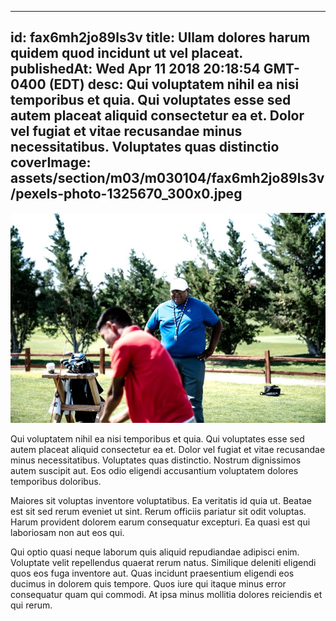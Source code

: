 
---
id: fax6mh2jo89ls3v
title: Ullam dolores harum quidem quod incidunt ut vel placeat.
publishedAt: Wed Apr 11 2018 20:18:54 GMT-0400 (EDT)
desc: Qui voluptatem nihil ea nisi temporibus et quia. Qui voluptates esse sed autem placeat aliquid consectetur ea et. Dolor vel fugiat et vitae recusandae minus necessitatibus. Voluptates quas distinctio
coverImage: assets/section/m03/m030104/fax6mh2jo89ls3v/pexels-photo-1325670_300x0.jpeg
---

![image from pexels.com](assets/section/m03/m030104/fax6mh2jo89ls3v/pexels-photo-1325670.jpeg)

Qui voluptatem nihil ea nisi temporibus et quia. Qui voluptates esse sed autem placeat aliquid consectetur ea et. Dolor vel fugiat et vitae recusandae minus necessitatibus. Voluptates quas distinctio. Nostrum dignissimos autem suscipit aut. Eos odio eligendi accusantium voluptatem dolores temporibus doloribus.
 
Maiores sit voluptas inventore voluptatibus. Ea veritatis id quia ut. Beatae est sit sed rerum eveniet ut sint. Rerum officiis pariatur sit odit voluptas. Harum provident dolorem earum consequatur excepturi. Ea quasi est qui laboriosam non aut eos qui.
 
Qui optio quasi neque laborum quis aliquid repudiandae adipisci enim. Voluptate velit repellendus quaerat rerum natus. Similique deleniti eligendi quos eos fuga inventore aut. Quas incidunt praesentium eligendi eos ducimus in dolorem quis tempore. Quos iure qui itaque minus error consequatur quam qui commodi. At ipsa minus mollitia dolores reiciendis et qui rerum.

